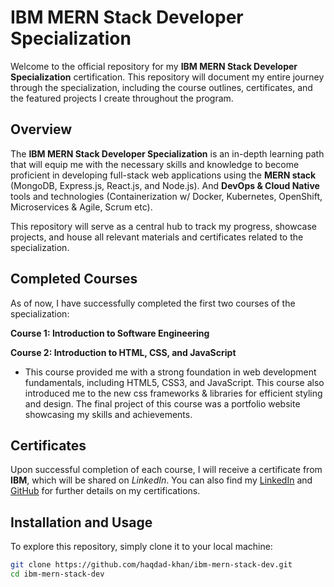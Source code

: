 # IBM MERN Stack Developer Specialization

Welcome to the official repository for my **IBM MERN Stack Developer Specialization** certification. This repository will document my entire journey through the specialization, including the course outlines, certificates, and the featured projects I create throughout the program.

## Overview

The **IBM MERN Stack Developer Specialization** is an in-depth learning path that will equip me with the necessary skills and knowledge to become proficient in developing full-stack web applications using the **MERN stack** (MongoDB, Express.js, React.js, and Node.js). And **DevOps & Cloud Native** tools and technologies (Containerization w/ Docker, Kubernetes, OpenShift, Microservices & Agile, Scrum etc).

This repository will serve as a central hub to track my progress, showcase projects, and house all relevant materials and certificates related to the specialization.

## Completed Courses

As of now, I have successfully completed the first two courses of the specialization:

**Course 1: Introduction to Software Engineering**  

**Course 2: Introduction to HTML, CSS, and JavaScript**  
   - This course provided me with a strong foundation in web development fundamentals, including HTML5, CSS3, and JavaScript. This course also introduced me to the new css frameworks & libraries for efficient styling and design. The final project of this course was a portfolio website showcasing my skills and achievements.

## Certificates

Upon successful completion of each course, I will receive a certificate from **IBM**, which will be shared on *LinkedIn*. You can also find my [LinkedIn](https://linkedin.com/in/haqdad-khan) and [GitHub](https://github.com/haqdad-khan) for further details on my certifications.

## Installation and Usage

To explore this repository, simply clone it to your local machine:

```bash
git clone https://github.com/haqdad-khan/ibm-mern-stack-dev.git
cd ibm-mern-stack-dev
